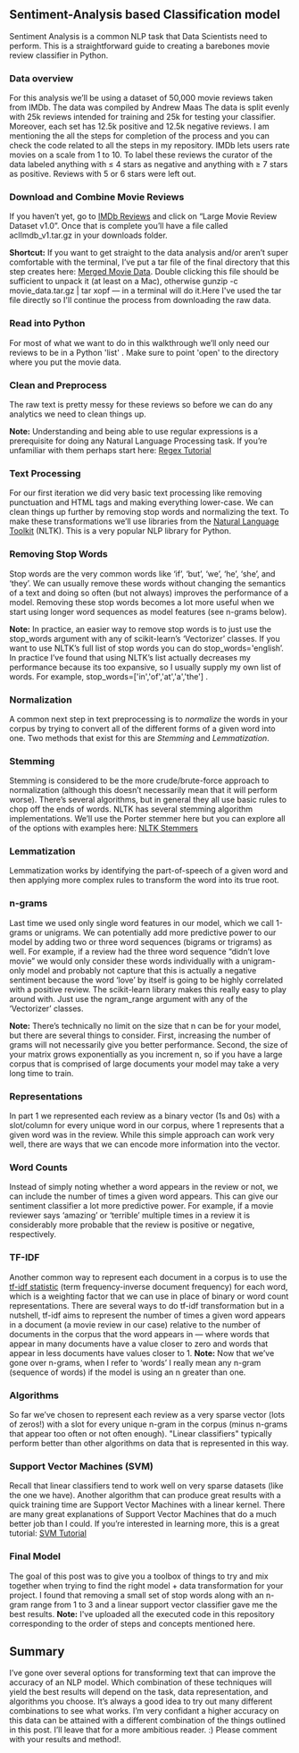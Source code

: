 ## Sentiment-Analysis based Classification model

Sentiment Analysis is a common NLP task that Data Scientists need to perform. This is a straightforward guide to creating a barebones movie review classifier in Python.

### Data overview
For this analysis we’ll be using a dataset of 50,000 movie reviews taken from IMDb. The data was compiled by Andrew Maas
The data is split evenly with 25k reviews intended for training and 25k for testing your classifier. Moreover, each set has 12.5k positive and 12.5k negative reviews.
I am mentioning the all the steps for completion of the process and you can check the code related to all the steps in my repository.
IMDb lets users rate movies on a scale from 1 to 10. To label these reviews the curator of the data labeled anything with ≤ 4 stars as negative and anything with ≥ 7 stars as positive. Reviews with 5 or 6 stars were left out.

### Download and Combine Movie Reviews
If you haven’t yet, go to [IMDb Reviews](http://ai.stanford.edu/~amaas/data/sentiment/) and click on “Large Movie Review Dataset v1.0”. Once that is complete you’ll have a file called aclImdb_v1.tar.gz in your downloads folder.

**Shortcut:** If you want to get straight to the data analysis and/or aren’t super comfortable with the terminal, I’ve put a tar file of the final directory that this step creates here: [Merged Movie Data](https://github.com/aaronkub/machine-learning-examples/blob/master/imdb-sentiment-analysis/movie_data.tar.gz). Double clicking this file should be sufficient to unpack it (at least on a Mac), otherwise gunzip -c movie_data.tar.gz | tar xopf — in a terminal will do it.Here I've used the tar file directly so I'll continue the process from downloading the raw data.

### Read into Python

For most of what we want to do in this walkthrough we’ll only need our reviews to be in a Python 'list' . Make sure to point 'open' to the directory where you put the movie data.

### Clean and Preprocess
The raw text is pretty messy for these reviews so before we can do any analytics we need to clean things up.  

**Note:** Understanding and being able to use regular expressions is a prerequisite for doing any Natural Language Processing task. If you’re unfamiliar with them perhaps start here: [Regex Tutorial](https://medium.com/factory-mind/regex-tutorial-a-simple-cheatsheet-by-examples-649dc1c3f285) 

### Text Processing
For our first iteration we did very basic text processing like removing punctuation and HTML tags and making everything lower-case. We can clean things up further by removing stop words and normalizing the text.
To make these transformations we’ll use libraries from the [Natural Language Toolkit](https://www.nltk.org/) (NLTK). This is a very popular NLP library for Python.

### Removing Stop Words
Stop words are the very common words like ‘if’, ‘but’, ‘we’, ‘he’, ‘she’, and ‘they’. We can usually remove these words without changing the semantics of a text and doing so often (but not always) improves the performance of a model. Removing these stop words becomes a lot more useful when we start using longer word sequences as model features (see n-grams below).

**Note:** In practice, an easier way to remove stop words is to just use the stop_words argument with any of scikit-learn’s ‘Vectorizer’ classes. If you want to use NLTK’s full list of stop words you can do stop_words='english’. In practice I’ve found that using NLTK’s list actually decreases my performance because its too expansive, so I usually supply my own list of words. For example, stop_words=['in','of','at','a','the'] .

### Normalization
A common next step in text preprocessing is to _normalize_ the words in your corpus by trying to convert all of the different forms of a given word into one. Two methods that exist for this are _Stemming_ and _Lemmatization_.

### Stemming

Stemming is considered to be the more crude/brute-force approach to normalization (although this doesn’t necessarily mean that it will perform worse). There’s several algorithms, but in general they all use basic rules to chop off the ends of words.
NLTK has several stemming algorithm implementations. We’ll use the Porter stemmer here but you can explore all of the options with examples here: [NLTK Stemmers](http://www.nltk.org/howto/stem.html)

### Lemmatization

Lemmatization works by identifying the part-of-speech of a given word and then applying more complex rules to transform the word into its true root.

### n-grams
Last time we used only single word features in our model, which we call 1-grams or unigrams. We can potentially add more predictive power to our model by adding two or three word sequences (bigrams or trigrams) as well. For example, if a review had the three word sequence “didn’t love movie” we would only consider these words individually with a unigram-only model and probably not capture that this is actually a negative sentiment because the word ‘love’ by itself is going to be highly correlated with a positive review.
The scikit-learn library makes this really easy to play around with. Just use the ngram_range argument with any of the ‘Vectorizer’ classes.

**Note:** There’s technically no limit on the size that n can be for your model, but there are several things to consider. First, increasing the number of grams will not necessarily give you better performance. Second, the size of your matrix grows exponentially as you increment n, so if you have a large corpus that is comprised of large documents your model may take a very long time to train.

### Representations

In part 1 we represented each review as a binary vector (1s and 0s) with a slot/column for every unique word in our corpus, where 1 represents that a given word was in the review.
While this simple approach can work very well, there are ways that we can encode more information into the vector.

### Word Counts

Instead of simply noting whether a word appears in the review or not, we can include the number of times a given word appears. This can give our sentiment classifier a lot more predictive power. For example, if a movie reviewer says ‘amazing’ or ‘terrible’ multiple times in a review it is considerably more probable that the review is positive or negative, respectively.

### TF-IDF

Another common way to represent each document in a corpus is to use the [tf-idf statistic](https://en.wikipedia.org/wiki/Tf%E2%80%93idf) (term frequency-inverse document frequency) for each word, which is a weighting factor that we can use in place of binary or word count representations.
There are several ways to do tf-idf transformation but in a nutshell, tf-idf aims to represent the number of times a given word appears in a document (a movie review in our case) relative to the number of documents in the corpus that the word appears in — where words that appear in many documents have a value closer to zero and words that appear in less documents have values closer to 1.
**Note:** Now that we’ve gone over n-grams, when I refer to ‘words’ I really mean any n-gram (sequence of words) if the model is using an n greater than one.

### Algorithms

So far we’ve chosen to represent each review as a very sparse vector (lots of zeros!) with a slot for every unique n-gram in the corpus (minus n-grams that appear too often or not often enough). "Linear classifiers" typically perform better than other algorithms on data that is represented in this way.

### Support Vector Machines (SVM)

Recall that linear classifiers tend to work well on very sparse datasets (like the one we have). Another algorithm that can produce great results with a quick training time are Support Vector Machines with a linear kernel.
There are many great explanations of Support Vector Machines that do a much better job than I could. If you’re interested in learning more, this is a great tutorial: [SVM Tutorial](https://blog.statsbot.co/support-vector-machines-tutorial-c1618e635e93)

### Final Model

The goal of this post was to give you a toolbox of things to try and mix together when trying to find the right model + data transformation for your project. I found that removing a small set of stop words along with an n-gram range from 1 to 3 and a linear support vector classifier gave me the best results.
**Note:** I've uploaded all the executed code in this repository corresponding to the order of steps and concepts mentioned here.

## Summary

I’ve gone over several options for transforming text that can improve the accuracy of an NLP model. Which combination of these techniques will yield the best results will depend on the task, data representation, and algorithms you choose. It’s always a good idea to try out many different combinations to see what works.
I’m very confidant a higher accuracy on this data can be attained with a different combination of the things outlined in this post. I’ll leave that for a more ambitious reader. :) Please comment with your results and method!. 
